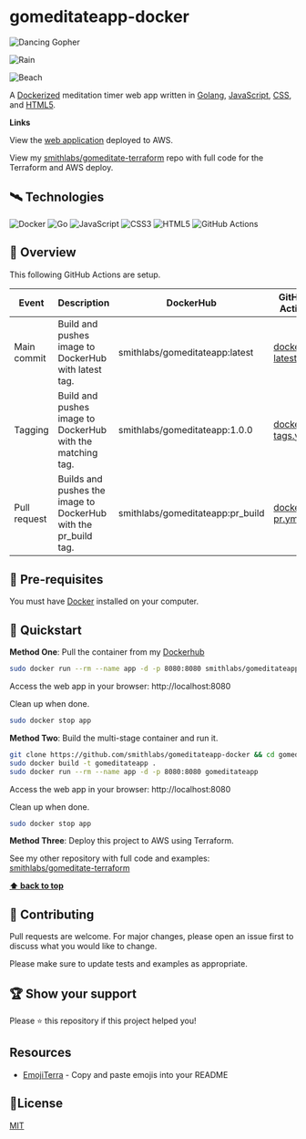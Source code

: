 # gomeditateapp-docker

![Dancing Gopher](https://github.com/smithlabs/github-assets/blob/main/gif/gomeditateapp.gif)

![Rain](https://github.com/smithlabs/github-assets/raw/main/gif/rain.gif)

![Beach](https://github.com/smithlabs/github-assets/blob/main/gif/beach.gif)

A [Dockerized](https://www.docker.com/) meditation timer web app written in [Golang](https://golang.org/), [JavaScript](https://www.javascript.com/), [CSS](https://www.w3schools.com/css/), and [HTML5](https://developer.mozilla.org/en-US/docs/Web/Guide/HTML/HTML5). 

**Links**

View the [web application](http://gma-dockerhub-162650346.us-east-1.elb.amazonaws.com/) deployed to AWS. 

View my [smithlabs/gomeditate-terraform](https://github.com/smithlabs/gomeditateapp-terraform) repo with full code for the Terraform and AWS deploy.

## 🛰️ Technologies

![Docker](https://img.shields.io/badge/-Docker-black?style=flat-square&logo=docker)
![Go](https://img.shields.io/badge/-Go-3E3E3E?style=flat-square&logo=Go)
![JavaScript](https://img.shields.io/badge/-JavaScript-black?style=flat-square&logo=javascript)
![CSS3](https://img.shields.io/badge/-CSS3-1572B6?style=flat-square&logo=css3)
![HTML5](https://img.shields.io/badge/-HTML5-E34F26?style=flat-square&logo=html5&logoColor=white)
![GitHub Actions](https://img.shields.io/badge/-GitHub%20Actions-181717?style=flat-square&logo=github)

## 🔭 Overview

This following GitHub Actions are setup.

| Event | Description | DockerHub | GitHub Action |
|-|-|-|-|
| Main commit | Build and pushes image to DockerHub with latest tag. | smithlabs/gomeditateapp:latest | [docker-latest.yml](https://github.com/smithlabs/gomeditateapp-docker/blob/main/.github/workflows/docker-latest.yml) |
| Tagging | Build and pushes image to DockerHub with the matching tag. | smithlabs/gomeditateapp:1.0.0 | [docker-tags.yml](https://github.com/smithlabs/gomeditateapp-docker/blob/main/.github/workflows/docker-tags.yml) |
| Pull request | Builds and pushes the image to DockerHub with the pr_build tag. | smithlabs/gomeditateapp:pr_build | [docker-pr.yml](https://github.com/smithlabs/gomeditateapp-docker/blob/main/.github/workflows/docker-pr.yml) |


## 🐾 Pre-requisites

You must have [Docker](https://docs.docker.com/get-docker/) installed on your computer.

## 🐇 Quickstart

**Method One**: Pull the container from my [Dockerhub](https://hub.docker.com/repository/docker/smithlabs/gomeditateapp)
``` bash
sudo docker run --rm --name app -d -p 8080:8080 smithlabs/gomeditateapp:1.0.0
```

Access the web app in your browser: http://localhost:8080


Clean up when done.
``` bash
sudo docker stop app
```

**Method Two**: Build the multi-stage container and run it.

``` bash
git clone https://github.com/smithlabs/gomeditateapp-docker && cd gomeditateapp-docker
sudo docker build -t gomeditateapp .
sudo docker run --rm --name app -d -p 8080:8080 gomeditateapp
```

Access the web app in your browser: http://localhost:8080

Clean up when done.
``` bash
sudo docker stop app
```

**Method Three**: Deploy this project to AWS using Terraform.

See my other repository with full code and examples: [smithlabs/gomeditate-terraform](https://github.com/smithlabs/gomeditateapp-terraform)


**[⬆ back to top](#%EF%B8%8F-technologies)**


## 🤝 Contributing

Pull requests are welcome. For major changes, please open an issue first to discuss what you would like to change.

Please make sure to update tests and examples as appropriate.

## 🏆 Show your support

Please ⭐️ this repository if this project helped you!

## Resources

- [EmojiTerra](https://emojiterra.com/) - Copy and paste emojis into your README

## 📝License

[MIT](https://github.com/smithlabs/hello-world-terraform-go-demo/blob/main/LICENSE)
